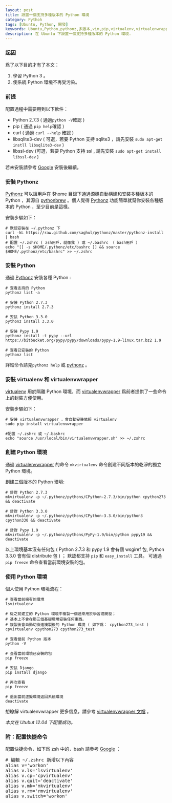```yaml
---
layout: post
title: 設置一個支持多種版本的 Python 環境
category: Pythoh
tags: [Ubuntu, Python, 開發]
keywords: Ubuntu,Python,pythonz,多版本,vim,pip,virtualenv,virtualenwrapper,Pypy
description: 在 Ubuntu 下設置一個支持多種版本的 Python 環境.
---
```

### 起因
爲了以下目的才有了本文：  
1. 學習 Python 3 。
2. 使系統 Python 環境不再受污染。

### 前提
配置過程中需要用到以下軟件：  
* Python 2.7.3 ( 通過`python -V`確認 )  
* pip ( 通過 `pip help`確認 )  
* curl ( 通過 `curl --help` 確認 )  
* libsqlite3-dev ( 可選，若要 Python 支持 sqlite3 ，請先安裝 `sudo apt-get instll libsqlite3-dev` )
* libssl-dev (可選，若要 Python 支持 ssl , 請先安裝 `sudo apt-get install libssl-dev` )

若未安裝請參考 [Google][1] 安裝後繼續。  

### 安裝 Pythonz

[Pythonz][2] 可以讓用戶在 $home 目錄下通過源碼自動構建和安裝多種版本的 Python ，其源自 
[pythonbrew][3] 。個人覺得 [Pythonz][2] 功能簡單就幫你安裝各種版本的 Python ，至少目前是這樣。  

安裝步驟如下：  

    # 默認安裝在 ~/.pythonz 下  
    curl -kL https://raw.github.com/saghul/pythonz/master/pythonz-install | bash
    # 配置 ~/.zshrc ( zsh用戶，就像我 ) 或 ~/.bashrc （ bash用戶 ）
    echo "[[ -s $HOME/.pythonz/etc/bashrc ]] && source $HOME/.pythonz/etc/bashrc" >> ~/.zshrc

### 安裝 Python

通過 [Pythonz][2] 安裝各種 Python :  
    
    # 查看支持的 Python
    pythonz list -a
  
    # 安裝 Python 2.7.3  
    pythonz install 2.7.3    

    # 安裝 Python 3.3.0  
    pythonz install 3.3.0  

    # 安裝 Pypy 1.9
    pythonz install -t pypy --url https://bitbucket.org/pypy/pypy/downloads/pypy-1.9-linux.tar.bz2 1.9
    
    # 查看已安裝的 Python
    pythonz list

詳細命令請見`pythonz help` 或 [pythonz][2] 。

### 安裝 virtualenv 和 virtualenvwrapper

[virtualenv][4] 用於隔離 Python 環境，而 [virtualenvwrapper][5] 爲前者提供了一些命令上的封裝方便使用。 

安裝步驟如下：  

    # 安裝 virtualenvwrapper ，會自動安裝依賴 virtualenv  
    sudo pip install virtualenvwrapper  

    #配置 ~/.zshrc 或 ~/.bashrc  
    echo "source /usr/local/bin/virtualenvwrapper.sh" >> ~/.zshrc   

### 創建 Python 環境

通過 [virtualenvwrapper][5] 的命令 `mkvirtualenv` 命令創建不同版本的乾淨的獨立 Python 環境。

創建三個版本的 Python 環境:

    # 針對 Python 2.7.3   
    mkvirtualenv -p ~/.pythonz/pythons/CPython-2.7.3/bin/python cpython273 && deactivate  

    # 針對 Python 3.3.0  
    mkvirtualenv -p ~/.pythonz/pythons/CPython-3.3.0/bin/python3 cpython330 && deactivate

    # 針對 Pypy 1.9  
    mkvirtualenv -p ~/.pythonz/pythons/PyPy-1.9/bin/python pypy19 && deactivate  

以上環境基本沒有任何包 ( Python 2.7.3 和 pypy 1.9 會有個 wsgiref 包, Python 3.3.0 會有個 distribute 包 ) ；
默認都支持 `pip` 和 `easy_install` 工具。 可通過 `pip freeze` 命令查看當前環境安裝的包。

### 使用 Python 環境

個人使用 Python 環境流程：  
  
    # 查看當前擁有的環境
    lsvirtualenv

    # 從之前建立的 Python 環境中複製一個過來用於學習或開發；
    # 基本上不會在那三個基礎環境安裝任何東西。
    # 複製後會自動切換進複製後的 Python 環境 ( 如下爲： cpython273_test ) 
    cpvirtualenv cpython273 cpython273_test

    # 查看當前 Python 版本
    python -V

    # 查看當前環境已安裝的包
    pip freeze

    # 安裝 Django
    pip install django

    # 再次查看 
    pip freeze

    # 退出當前虛擬環境返回系統環境
    deactivate

想瞭解 virtualenvwrapper 更多信息，請參考 [virtualenvwrapper 文檔][6] 。

 *本文在 Utubut 12.04 下配置成功。*    

### 附：配置快捷命令

配置快捷命令，如下爲 zsh 中的，bash 請參考 [Google][1] ：  
  
<pre class="prettyprint linenums">
# 編輯 ~/.zshrc 新增以下內容
alias v='workon'
alias v.ls='lsvirtualenv'
alias v.cp='cpvirtualenv'
alias v.quit='deactivate'
alias v.mk='mkvirtualenv'
alias v.rm='rmvirtualenv'
alias v.switch='workon'
</pre>

[1]:www.google.com.hk
[2]:https://github.com/saghul/pythonz
[3]:https://github.com/utahta/pythonbrew
[4]:https://pypi.python.org/pypi/virtualenv
[5]:https://pypi.python.org/pypi/virtualenvwrapper
[6]:http://virtualenvwrapper.readthedocs.org/en/latest/
